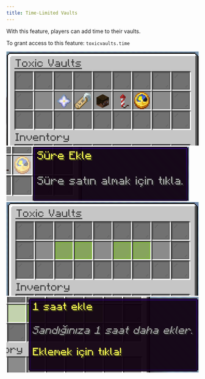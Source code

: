 ```yaml
---
title: Time-Limited Vaults
---
```


With this feature, players can add time to their vaults.

To grant access to this feature: `toxicvaults.time`

![Manage GUI](../../../../assets/toxicvaults/manage.png "Manage GUI")
![Time Icon](../../../../assets/toxicvaults/time/icon.png "Time Icon")
![GUI](../../../../assets/toxicvaults/time/gui.png "GUI")
![Icon](../../../../assets/toxicvaults/time/icon2.png "Icon")
